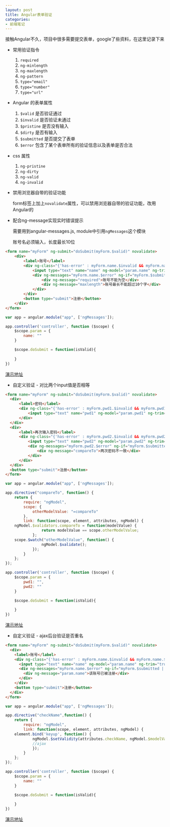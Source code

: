 ```yaml
---
layout: post
title: Angular表单验证
categories:
- 前端笔记
---
```


接触Angular不久，项目中很多需要提交表单，google了些资料，在这里记录下来
	
* 常用验证指令

	1. `required` 
	2. `ng-minlength`
	3. `ng-maxlength`
	4. `ng-pattern`
	5. `type="email"`
	6. `type="number"`
	7. `type="url"`
	
* Angular 的表单属性

	1. `$valid` 是否验证通过
	2. `$invalid` 是否验证未通过
	3. `$pristine`	是否没有输入
	4. `$dirty`	是否有输入
	5. `$submitted` 是否提交了表单
	6. `$error` 包含了某个表单所有的验证信息以及表单是否合法
	
* css 属性

	1. `ng-pristine`
	2. `ng-dirty`
	3. `ng-valid`
	4. `ng-invalid`

* 禁用浏览器自带的验证功能

	form标签上加上`novalidate`属性，可以禁用浏览器自带的验证功能，改用Angular的
	
* 配合ng-message实现实时错误提示

	需要用到angular-messages.js, module中引用`ngMessages`这个模块
	
	账号名必须输入，长度最长10位
	
```html
<form name="myForm" ng-submit="doSubmit(myForm.$valid)" novalidate>
    <div>
        <label>账号</label>
        <div ng-class="{'has-error' : myForm.name.$invalid && myForm.name.$dirty ||myForm.$submitted}">
            <input type="text" name="name" ng-model="param.name" ng-trim="true" ng-maxlength=10 required>  
            <div ng-messages="myForm.name.$error" ng-if="myForm.$submitted || myForm.name.$dirty && myForm.name.$invalid">
                <div ng-message="required">账号不能为空</div>
                <div ng-message="maxlength">账号最长不能超过10个字</div> 
            </div>
        </div> 
        <button type="submit">注册</button>
    </div>
</form> 	
``` 
	
```javascript
var app = angular.module("app", ['ngMessages']); 

app.controller('controller', function ($scope) {  
	$scope.param = { 
 		name: ""
	}

	$scope.doSubmit = function(isValid){
 
	}
})
```  
	
<a href="http://plnkr.co/edit/SYMpQP?p=info" target="_blank">演示地址</a> 
	
* 自定义验证 - 对比两个input值是否相等 
	
```html
<form name="myForm" ng-submit="doSubmit(myForm.$valid)" novalidate>
  <div>
      <label>密码</label>
      <div ng-class="{'has-error' : myForm.pwd1.$invalid && myForm.pwd1.$dirty ||myForm.$submitted}">
          <input type="text" name="pwd1" ng-model="param.pwd1" ng-trim="true" required> 
      </div>   
  </div>
  <div>
      <label>再次输入密码</label>
      <div ng-class="{'has-error' : myForm.pwd2.$invalid && myForm.pwd2.$dirty ||myForm.$submitted}">
          <input type="text" name="pwd2" ng-model="param.pwd2" ng-trim="true" required compare-to="param.pwd1"> 
          <div ng-messages="myForm.pwd2.$error" ng-if="myForm.$submitted || myForm.pwd2.$dirty && myForm.pwd2.$invalid"> 
              <div ng-message="compareTo">两次密码不一致</div> 
          </div>
      </div>   
  </div> 
  <button type="submit">注册</button>
</form> 
```
	
```javascript
var app = angular.module("app", ['ngMessages']); 

app.directive("compareTo", function() {
 	return {
     	require: "ngModel",
     	scope: {
         	otherModelValue: "=compareTo"
     	},
     	link: function(scope, element, attributes, ngModel) { 
	ngModel.$validators.compareTo = function(modelValue) { 
             	return modelValue == scope.otherModelValue;
         	};            
	scope.$watch("otherModelValue", function() {
             	ngModel.$validate();
         	});
     	}
 	};
});

app.controller('controller', function ($scope) {  
	$scope.param = { 
 		pwd1: "",
 		pwd2: ""
	}

	$scope.doSubmit = function(isValid){
 
	}
})
``` 
	
<a href="http://plnkr.co/edit/vQK3JS?p=info" target="_blank">演示地址</a> 
	
* 自定义验证 - ajax后台验证是否重名


```html	
<form name="myForm" ng-submit="doSubmit(myForm.$valid)" novalidate>
  <div>
    <label>账号</label>
    <div ng-class="{'has-error' : myForm.name.$invalid && myForm.name.$dirty ||myForm.$submitted}">
      <input type="text" name="name" ng-model="param.name" ng-trim="true" ng-maxlength=10 check-name="param.name" required>
      <div ng-messages="myForm.name.$error" ng-if="myForm.$submitted || myForm.name.$dirty && myForm.name.$invalid">
        <div ng-message="param.name">该账号已被注册</div>
      </div>
    </div> 
    <button type="submit">注册</button>
  </div>
</form>
```
	
```javascript
var app = angular.module("app", ['ngMessages']); 

app.directive("checkName",function() {
	return {
   		require: "ngModel", 
   		link: function(scope, element, attributes, ngModel) {
	element.bind('keyup', function() { 
       		ngModel.$setValidity(attributes.checkName, ngModel.$modelValue == "test");  
       		//ajax
       		}); 
   		}
	};
});

app.controller('controller', function ($scope) {  
	$scope.param = { 
 		name: ""
	}  

	$scope.doSubmit = function(isValid){
 
	}
})
```
	
<a href="http://plnkr.co/edit/LCAaka?p=info" target="_blank">演示地址</a>  


